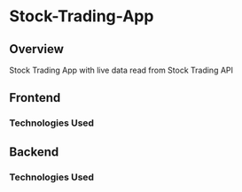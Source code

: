 # Stock-Trading-App


## Overview
Stock Trading App with live data read from Stock Trading API

## Frontend

### Technologies Used

## Backend

### Technologies Used

